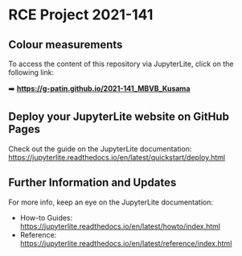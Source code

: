 # RCE Project 2021-141
## Colour measurements

To access the content of this repository via JupyterLite, click on the following link:

➡️ **https://g-patin.github.io/2021-141_MBVB_Kusama**


## Deploy your JupyterLite website on GitHub Pages

Check out the guide on the JupyterLite documentation: https://jupyterlite.readthedocs.io/en/latest/quickstart/deploy.html


## Further Information and Updates

For more info, keep an eye on the JupyterLite documentation:

- How-to Guides: https://jupyterlite.readthedocs.io/en/latest/howto/index.html
- Reference: https://jupyterlite.readthedocs.io/en/latest/reference/index.html
